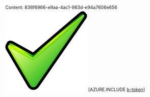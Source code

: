 Content: 836f6966-e9aa-4ac1-983d-e94a7606e656![image](df80c9c1-b238-4cee-bec0-e1c8df2ff86d.png)
[AZURE.INCLUDE [b-token](0338a33a-3952-4b82-af0e-b03fa2df7f76.md)]
